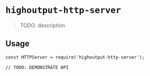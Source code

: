 # `highoutput-http-server`

> TODO: description

## Usage

```
const HTTPServer = require('highoutput-http-server');

// TODO: DEMONSTRATE API
```
